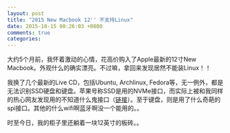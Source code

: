 ```yaml
---
layout: post
title: "2015 New Macbook 12'' 不支持Linux"
date: 2015-10-15 00:26:03 +0800
comments: true
categories: 
---
```

大约5个月前，我怀着激动的心情，花高价购入了Apple最新的12寸New Macbook。外观什么的确实漂亮。不过嘛，拿回来发现居然不能装Linux！！

我换了几个最新的Live CD，包括Ubuntu, Archlinux, Fedora等，无一例外，都是无法识别SSD硬盘和键盘。苹果号称SSD是用的NVMe接口，而实际上被和我同样的热心网友发现用的不知道什么鬼接口（[链接][link1]）。至于键盘，则是用了什么奇葩的spi接口。其他的什么wifi啊蓝牙啊没一个能用的。。

时至今日，我的柜子里还躺着一块12英寸的板砖。。

[link1]: https://forums.opensuse.org/showthread.php/507933-openSUSE-on-the-2015-Apple-12-Inch-Retina-MacBook?p=2719790#post2719790
